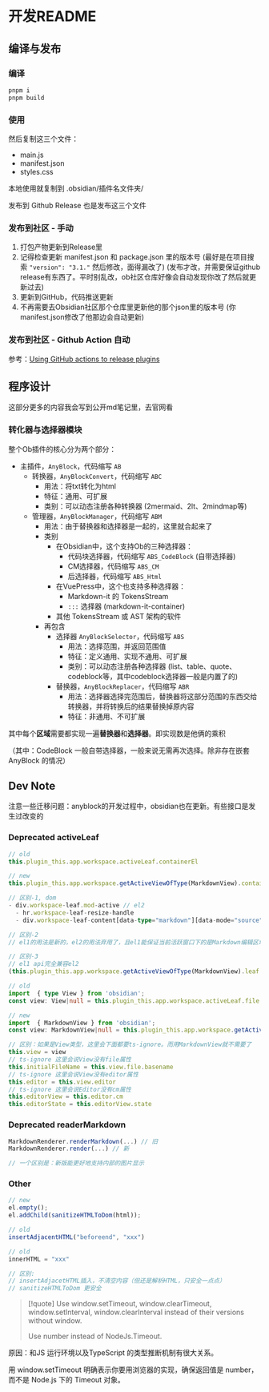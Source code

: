 # 开发README

## 编译与发布

### 编译

```bash
pnpm i
pnpm build
```

### 使用

然后复制这三个文件：

- main.js
- manifest.json
- styles.css

本地使用就复制到 .obsidian/插件名文件夹/

发布到 Github Release 也是发布这三个文件

### 发布到社区 - 手动

1. 打包产物更新到Release里
2. 记得检查更新 manifest.json 和 package.json 里的版本号 (最好是在项目搜索 `"version": "3.1."` 然后修改，面得漏改了)
    (发布才改，并需要保证github release有东西了。平时别乱改，ob社区仓库好像会自动发现你改了然后就更新过去)
3. 更新到GitHub，代码推送更新
4. 不再需要去Obsidian社区那个仓库里更新他的那个json里的版本号 (你manifest.json修改了他那边会自动更新)

### 发布到社区 - Github Action 自动

参考：[Using GitHub actions to release plugins](https://forum.obsidian.md/t/using-github-actions-to-release-plugins/7877)

## 程序设计

这部分更多的内容我会写到公开md笔记里，去官网看

### 转化器与选择器模块

整个Ob插件的核心分为两个部分：

- 主插件，`AnyBlock`，代码缩写 `AB`
    - 转换器，`AnyBlockConvert`，代码缩写 `ABC`
        - 用法：将txt转化为html
        - 特征：通用、可扩展
        - 类别：可以动态注册各种转换器 (2mermaid、2lt、2mindmap等)
    - 管理器，`AnyBlockManager`，代码缩写 `ABM`
        - 用法：由于替换器和选择器是一起的，这里就合起来了
        - 类别
            - 在Obsidian中，这个支持Ob的三种选择器：
                - 代码块选择器，代码缩写 `ABS_CodeBlock` (自带选择器)
                - CM选择器，代码缩写 `ABS_CM`
                - 后选择器，代码缩写 `ABS_Html`
            - 在VuePress中，这个也支持多种选择器：
                - Markdown-it 的 TokensStream
                - `:::` 选择器 (markdown-it-container)
            - 其他 TokensStream 或 AST 架构的软件
        - 再包含
            - 选择器 `AnyBlockSelector`，代码缩写 `ABS`
                - 用法：选择范围，并返回范围值
                - 特征：定义通用、实现不通用、可扩展
                - 类别：可以动态注册各种选择器 (list、table、quote、codeblock等，其中codeblock选择器一般是内置了的)
            - 替换器，`AnyBlockReplacer`，代码缩写 `ABR`
                - 用法：选择器选择完范围后，替换器将这部分范围的东西交给转换器，并将转换后的结果替换掉原内容
                - 特征：非通用、不可扩展
            
其中每个**区域**需要都实现一遍**替换器**和**选择器**。即实现数是他俩的乘积

（其中：CodeBlock 一般自带选择器，一般来说无需再次选择。除非存在嵌套 AnyBlock 的情况）

## Dev Note

注意一些迁移问题：anyblock的开发过程中，obsidian也在更新。有些接口是发生过改变的

### Deprecated activeLeaf

```ts
// old
this.plugin_this.app.workspace.activeLeaf.containerEl

// new
this.plugin_this.app.workspace.getActiveViewOfType(MarkdownView).containerEl

// 区别-1, dom
- div.workspace-leaf.mod-active // el2
  - hr.workspace-leaf-resize-handle
  - div.workspace-leaf-content[data-type="markdown"][data-mode="source"]

// 区别-2
// el1的用法是新的，el2的用法弃用了，且el1能保证当前活跃窗口下的是Markdown编辑区域

// 区别-3
// el1 api完全兼容el2
(this.plugin_this.app.workspace.getActiveViewOfType(MarkdownView).leaf == this.plugin_this.app.workspace.activeLeaf)
```

```ts
// old
import  { type View } from 'obsidian';
const view: View|null = this.plugin_this.app.workspace.activeLeaf.file.view; // 未聚焦(active)会返回null

// new
import  { MarkdownView } from 'obsidian';
const view: MarkdownView|null = this.plugin_this.app.workspace.getActiveViewOfType(MarkdownView); // 未聚焦(active)会返回null

// 区别：如果是View类型，这里会下面都要ts-ignore。而用MarkdownView就不需要了
this.view = view
// ts-ignore 这里会说View没有file属性
this.initialFileName = this.view.file.basename
// ts-ignore 这里会说View没有editor属性
this.editor = this.view.editor
// ts-ignore 这里会说Editor没有cm属性
this.editorView = this.editor.cm
this.editorState = this.editorView.state
```

### Deprecated readerMarkdown

```ts
MarkdownRenderer.renderMarkdown(...) // 旧
MarkdownRenderer.render(...) // 新

// 一个区别是：新版能更好地支持内部的图片显示
```

### Other

```ts
// new
el.empty();
el.addChild(sanitizeHTMLToDom(html));

// old
insertAdjacentHTML("beforeend", "xxx")

// old
innerHTML = "xxx"

// 区别:
// insertAdjacetHTML插入，不清空内容（但还是解析HTML，只安全一点点）
// sanitizeHTMLToDom 更安全
```

> [!quote]
> Use window.setTimeout, window.clearTimeout, window.setInterval, window.clearInterval instead of their versions without window.
> 
> Use number instead of NodeJs.Timeout.

原因：和JS 运行环境以及TypeScript 的类型推断机制有很大关系。

用 window.setTimeout 明确表示你要用浏览器的实现，确保返回值是 number，而不是 Node.js 下的 Timeout 对象。
